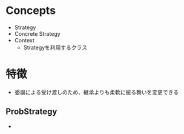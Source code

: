 # Concepts

- Strategy
- Concrete Strategy
- Context
  - Strategyを利用するクラス

# 特徴

- 委譲による受け渡しのため、継承よりも柔軟に振る舞いを変更できる



## ProbStrategy

- 


